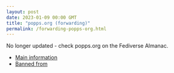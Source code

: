 ```yaml
---
layout: post
date: 2023-01-09 00:00 GMT
title: "popps.org (forwarding)"
permalink: /forwarding-popps-org.html
---
```


No longer updated - check popps.org on the Fediverse Almanac.

* [Main information](https://www.fediversealmanac.com/api/v1/instances/popps.org)
* [Banned from](https://www.fediversealmanac.com/api/v1/instances/popps.org/banned_from)

